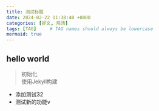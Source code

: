 ```yaml
---
title: 测试标题
date: 2024-02-22 11:38:40 +0800
categories: [好文, 鸡汤]
tags: [TAG]     # TAG names should always be lowercase
mermaid: true
---
```


## hello world

> 初始化  
> 使用Jekyll构建

- 添加测试32
- 测试新的功能v
